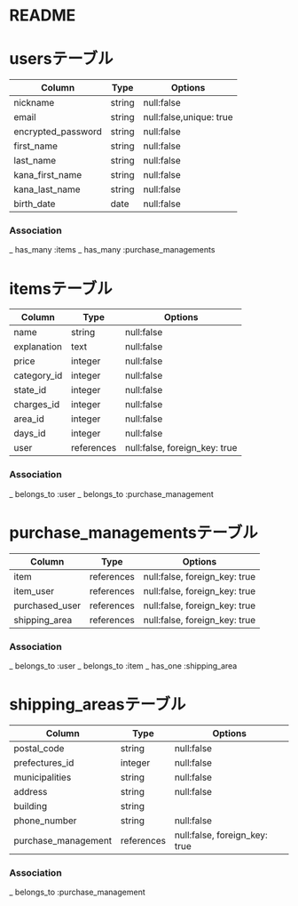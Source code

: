 # README

# usersテーブル
| Column             | Type   | Options                 |
|--------------------|--------|-------------------------|
| nickname           | string | null:false              |
| email              | string | null:false,unique: true |
| encrypted_password | string | null:false              |
| first_name         | string | null:false              |
| last_name          | string | null:false              |
| kana_first_name    | string | null:false              |
| kana_last_name     | string | null:false              |
| birth_date         | date   | null:false              |

### Association
_ has_many :items
_ has_many :purchase_managements

# itemsテーブル
| Column              | Type       | Options                       |
|---------------------|------------|-------------------------------|
| name                | string     | null:false                    |
| explanation         | text       | null:false                    |
| price               | integer    | null:false                    |
| category_id         | integer    | null:false                    |
| state_id            | integer    | null:false                    |
| charges_id          | integer    | null:false                    |
| area_id             | integer    | null:false                    |
| days_id             | integer    | null:false                    |
| user                | references | null:false, foreign_key: true |

### Association
_ belongs_to :user
_ belongs_to :purchase_management

# purchase_managementsテーブル
| Column         | Type       | Options                       |
|----------------|------------|-------------------------------|
| item           | references | null:false, foreign_key: true |
| item_user      | references | null:false, foreign_key: true |
| purchased_user | references | null:false, foreign_key: true |
| shipping_area  | references | null:false, foreign_key: true |

### Association
_ belongs_to :user
_ belongs_to :item
_ has_one :shipping_area

# shipping_areasテーブル
| Column              | Type       | Options                       |
|---------------------|------------|-------------------------------|
| postal_code         | string     | null:false                    |
| prefectures_id      | integer    | null:false                    |
| municipalities      | string     | null:false                    |
| address             | string     | null:false                    |
| building            | string     |                               |
| phone_number        | string     | null:false                    |
| purchase_management | references | null:false, foreign_key: true |

### Association
_ belongs_to :purchase_management
